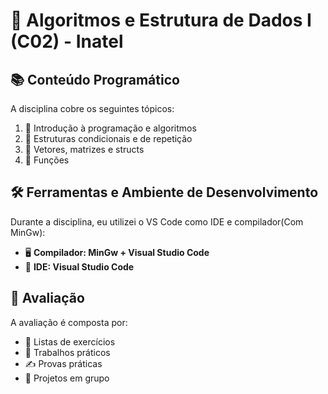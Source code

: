 # 📌 Algoritmos e Estrutura de Dados I (C02) - Inatel

## 📚 Conteúdo Programático
A disciplina cobre os seguintes tópicos:
1. 🔹 Introdução à programação e algoritmos
2. 🔹 Estruturas condicionais e de repetição
3. 🔹 Vetores, matrizes e structs
4. 🔹 Funções

## 🛠️ Ferramentas e Ambiente de Desenvolvimento
Durante a disciplina, eu utilizei o VS Code como IDE e compilador(Com MinGw):
- 🖥️ **Compilador: MinGw + Visual Studio Code**
- 📝 **IDE: Visual Studio Code**

## 📝 Avaliação
A avaliação é composta por:
- 📌 Listas de exercícios
- 💼 Trabalhos práticos
- ✍️ Provas práticas
- 🤝 Projetos em grupo